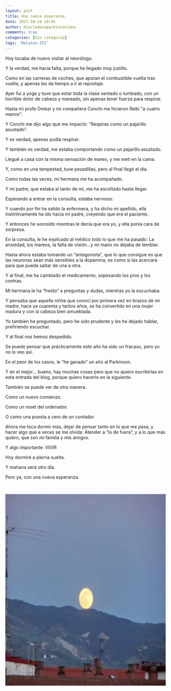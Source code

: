 ```yaml
---
layout: post
title: Una nueva esperanza
date: 2017-10-24 19:05
author: diariodeunparkinsoniano
comments: true
categories: [Sin categoría]
tags: 'Relatos-III'
---
```

Hoy tocaba de nuevo visitar al neurólogo.

Y la verdad, me hacía falta, porque he llegado muy justillo.

Como en las carreras de coches, que apuran el combustible vuelta tras vuelta, y apenas les da tiempo a ir al repostaje.

Ayer fui a yoga y tuve que estar toda la clase sentado o tumbado, con un horrible dolor de cabeza y mareado, sin apenas tener fuerza para respirar.

Hasta mi profe Omkar y mi compañera Conchi me hicieron Reiki “a cuatro manos”.

Y Conchi me dijo algo que me impactó: “Respiras como un pajarillo asustado”.

Y es verdad, apenas podía respirar.

Y también es verdad, me estaba comportando como un pajarillo asustado.

Llegué a casa con la misma sensación de mareo, y me metí en la cama.

Y, como en una tempestad, tuve pesadillas, pero al final llegó el día.

Como todas las veces, mi hermana me ha acompañado.

Y mi padre, que estaba al tanto de mí, me ha escoltado hasta llegar.

Esperando a entrar en la consulta, estaba nervioso.

Y cuando por fin ha salido la enfermera, y ha dicho mi apellido, ella instintivamente ha ido hacia mi padre, creyendo que era el paciente.

Y entonces he sonreído mientras le decía que era yo, y ella ponía cara de sorpresa.

En la consulta, le he explicado al médico todo lo que me ha pasado: La ansiedad, los mareos, la falta de visión…y mi mano no dejaba de temblar.

Hasta ahora estaba tomando un “antagonista”, que lo que consigue es que las neuronas sean más sensibles a la dopamina, es como si las acercara para que pueda saltar de una a otra.

Y al final, me ha cambiado el medicamento, sopesando los pros y los contras.

Mi hermana le ha “freído” a preguntas y dudas, mientras yo la escuchaba.

Y pensaba que aquella niñita que conocí por primera vez en brazos de mi madre, hace ya cuarenta y tantos años, se ha convertido en una mujer madura y con la cabeza bien amueblada.

Yo también he preguntado, pero he sido prudente y les he dejado hablar, prefiriendo escuchar.

Y al final nos hemos despedido.

Se puede pensar que prácticamente este año ha sido un fracaso, pero yo no lo veo así.

En el peor de los casos, le “he ganado” un año al Parkinson.

Y en el mejor… bueno, hay muchas cosas pero que no quiero escribirlas en esta entrada del blog, porque quiero hacerlo en la siguiente.

También se puede ver de otra manera.

Como un nuevo comienzo.

Como un reset del ordenador.

O como una puesta a cero de un contador.

Ahora me toca dormir más, dejar de pensar tanto en lo que me pasa, y hacer algo que a veces se me olvida: Atender a “lo de fuera”, y a lo que más quiero, que son mi familia y mis amigos.

Y algo importante: VIVIR

Hoy dormiré a pierna suelta.

Y mañana será otro día.

Pero ya, con una nueva esperanza.

&nbsp;

<img class="img-fluid"  clasXs="alignnone size-full wp-image-478" src="/assets/images/2017/10/img-20140601-wa0000.jpg" alt="IMG-20140601-WA0000" width="799" height="600" />
